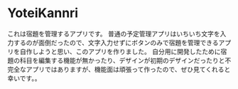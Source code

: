 # YoteiKannri
これは宿題を管理するアプリです。
普通の予定管理アプリはいちいち文字を入力するのが面倒だったので、文字入力せずにボタンのみで宿題を管理できるアプリを自作しようと思い、このアプリを作りました。
自分用に開発したために宿題の科目を編集する機能が無かったり、デザインが初期のデザインだったりと不完全なアプリではありますが、機能面は頑張って作ったので、ぜひ見てくれると幸いです。。
